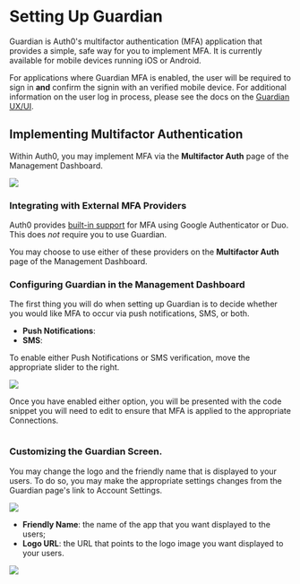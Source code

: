 # Setting Up Guardian

Guardian is Auth0's multifactor authentication (MFA) application that provides a simple, safe way for you to implement MFA. It is currently available for mobile devices running iOS or Android.

For applications where Guardian MFA is enabled, the user will be required to sign in **and** confirm the signin with an verified mobile device. For additional information on the user log in process, please see the docs on the [Guardian UX/UI]().

## Implementing Multifactor Authentication
Within Auth0, you may implement MFA via the **Multifactor Auth** page of the Management Dashboard.

![](/guardian-dashboard.png)

### Integrating with External MFA Providers

Auth0 provides [built-in support](https://auth0.com/docs/multifactor-authentication#using-auth0-s-built-in-support) for MFA using Google Authenticator or Duo. This does *not* require you to use Guardian.

You may choose to use either of these providers on the **Multifactor Auth** page of the Management Dashboard.

### Configuring Guardian in the Management Dashboard

The first thing you will do when setting up Guardian is to decide whether you would like MFA to occur via push notifications, SMS, or both.

* **Push Notifications**:
* **SMS**:

To enable either Push Notifications or SMS verification, move the appropriate slider to the right.

![](/guardian-both.png)

Once you have enabled either option, you will be presented with the code snippet you will need to edit to ensure that MFA is applied to the appropriate Connections.

```js

```

### Customizing the Guardian Screen.

You may change the logo and the friendly name that is displayed to your users. To do so, you may make the appropriate settings changes from the Guardian page's link to Account Settings.

![](/guardian-logo-and-name-settings.png)

* **Friendly Name**: the name of the app that you want displayed to the users;
* **Logo URL**: the URL that points to the logo image you want displayed to your users.

![](/default-guardian-view.png)
